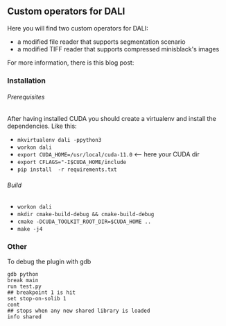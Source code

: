 ## Custom operators for DALI
Here you will find two custom operators for DALI:
 * a modified file reader that supports segmentation scenario
 * a modified TIFF reader that supports compressed minisblack's images
 
 For more information, there is this blog post:
  

### Installation

###### Prerequisites
After having installed CUDA you should create a virtualenv and install the dependencies. 
Like this:
 * `mkvirtualenv dali -ppython3`
 * `workon dali`
 * `export CUDA_HOME=/usr/local/cuda-11.0`  <-- here your CUDA dir
 * `export CFLAGS="-I$CUDA_HOME/include`
 * `pip install  -r requirements.txt`

###### Build
 * `workon dali` 
 * `mkdir cmake-build-debug && cmake-build-debug`
 * `cmake -DCUDA_TOOLKIT_ROOT_DIR=$CUDA_HOME ..`
 * `make -j4`
 
### Other 

To debug the plugin with gdb

```
gdb python
break main
run test.py
## breakpoint 1 is hit
set stop-on-solib 1
cont
## stops when any new shared library is loaded
info shared
```